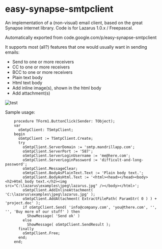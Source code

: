 # easy-synapse-smtpclient

An implementation of a (non-visual) email client, based on the great Synapse internet library. Code is for Lazarus 1.0.x / Freepascal.

Automatically exported from code.google.com/p/easy-synapse-smtpclient

It supports most (all?) features that one would usually want in sending emails:
* Send to one or more receivers
* CC to one or more receivers
* BCC to one or more receivers
* Plain text body
* Html text body
* Add inline image(s), shown in the html body
* Add attachment(s) 

![test](http://platform.extravertlabs.com/partner/10025/include)

Sample usage:

        procedure TForm1.ButtonClick(Sender: TObject);
        var
          oSmtpClient: TSmtpClient;
        begin
          oSmtpClient := TSmtpClient.Create;
          try
            oSmtpClient.ServerDomain := 'smtp.mandrillapp.com';
            oSmtpClient.ServerPort := '587';
            oSmtpClient.ServerLoginUsername := 'me@here.com';
            oSmtpClient.ServerLoginPassword := 'difficult-and-long-password';
            oSmtpClient.MessageClear;
            oSmtpClient.BodyAsPlainText.Text := 'Plain body text.';
            oSmtpClient.BodyAsHtml.Text := '<html><head></head><body><h2>Html body text.</h2><img src="C:\lazarus\examples\jpeg\lazarus.jpg" /></body></html>';
            oSmtpClient.AddInlineAttachment( 'C:\lazarus\examples\jpeg\lazarus.jpg' );
            oSmtpClient.AddAttachment( ExtractFilePath( ParamStr( 0 ) ) + 'project.doc' );
            if oSmtpClient.Send( 'info@company.com', 'you@there.com', '', '', 'Buy more of our stuff' ) then
              ShowMessage( 'Send ok' )
            else
              ShowMessage( oSmtpClient.SendResult );
          finally
            oSmtpClient.Free;
          end;
        end;
        
